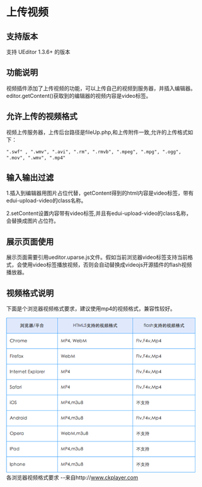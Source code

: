 # 上传视频

## 支持版本 ##

支持 UEditor 1.3.6+ 的版本

## 功能说明 ##

视频插件添加了上传视频的功能，可以上传自己的视频到服务器，并插入编辑器。editor.getContent()获取到的编辑器的视频内容是video标签。

## 允许上传的视频格式 ##
视频上传服务器，上传后台路径是fileUp.php,和上传附件一致,允许的上传格式如下：
```
".swf" , ".wmv", ".avi", ".rm", ".rmvb", ".mpeg", ".mpg", ".ogg", ".mov", ".wmv", ".mp4"
```

## 输入输出过滤

1.插入到编辑器用图片占位代替，getContent得到的html内容是video标签，带有edui-upload-video的class名称。

2.setContent设置内容带有video标签,并且有edui-upload-video的class名称，会替换成图片占位符。

## 展示页面使用 ##

展示页面需要引用ueditor.uparse.js文件。假如当前浏览器video标签支持当前格式，会使用video标签播放视频，否则会自动替换成videojs开源插件的flash视频播放器。

## 视频格式说明 ##

下面是个浏览器视频格式要求，建议使用mp4的视频格式，兼容性较好。

![各浏览器视频格式要求](images/video.png)
各浏览器视频格式要求 --来自http://www.ckplayer.com